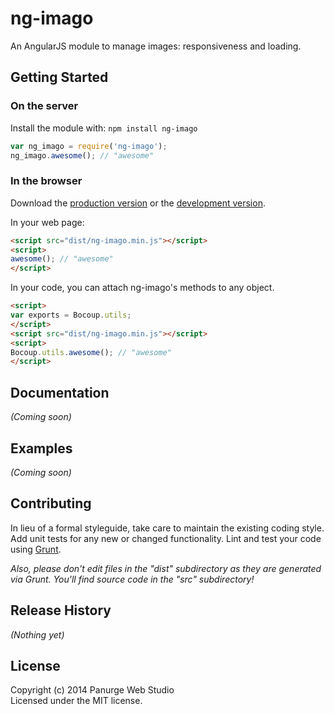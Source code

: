 # ng-imago

An AngularJS module to manage images: responsiveness and loading. 

## Getting Started
### On the server
Install the module with: `npm install ng-imago`

```javascript
var ng_imago = require('ng-imago');
ng_imago.awesome(); // "awesome"
```

### In the browser
Download the [production version][min] or the [development version][max].

[min]: https://raw.github.com/aboschini/ng-imago/master/dist/ng-imago.min.js
[max]: https://raw.github.com/aboschini/ng-imago/master/dist/ng-imago.js

In your web page:

```html
<script src="dist/ng-imago.min.js"></script>
<script>
awesome(); // "awesome"
</script>
```

In your code, you can attach ng-imago's methods to any object.

```html
<script>
var exports = Bocoup.utils;
</script>
<script src="dist/ng-imago.min.js"></script>
<script>
Bocoup.utils.awesome(); // "awesome"
</script>
```

## Documentation
_(Coming soon)_

## Examples
_(Coming soon)_

## Contributing
In lieu of a formal styleguide, take care to maintain the existing coding style. Add unit tests for any new or changed functionality. Lint and test your code using [Grunt](http://gruntjs.com/).

_Also, please don't edit files in the "dist" subdirectory as they are generated via Grunt. You'll find source code in the "src" subdirectory!_

## Release History
_(Nothing yet)_

## License
Copyright (c) 2014 Panurge Web Studio  
Licensed under the MIT license.
